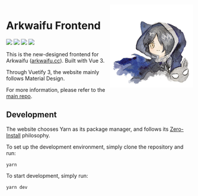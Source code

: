 <!--suppress ALL-->
<img src="src/assets/logo_phantom.png" alt="logo" height="224" width="224" style="float: right"/>

# Arkwaifu Frontend

![](https://img.shields.io/github/license/FlandiaYingman/arkwaifu-frontend?style=flat-square)
![](https://img.shields.io/github/v/release/FlandiaYingman/arkwaifu-frontend?style=flat-square)
![](https://img.shields.io/github/actions/workflow/status/FlandiaYingman/arkwaifu-frontend/docker-image.yml?style=flat-square)
![](https://img.shields.io/website?style=flat-square&url=https%3A%2F%2Farkwaifu.cc%2F)

This is the new-designed frontend for Arkwaifu ([arkwaifu.cc](https://arkwaifu.cc)). Built with Vue 3.

Through Vuetify 3, the website mainly follows Material Design.

For more information, please refer to the [main repo](https://github.com/FlandiaYingman/arkwaifu).

## Development

The website chooses Yarn as its package manager, and follows
its [Zero-Install](https://yarnpkg.com/features/zero-installs) philosophy.

To set up the development environment, simply clone the repository and run:

```shell
yarn
```

To start development, simply run:

```shell
yarn dev
```